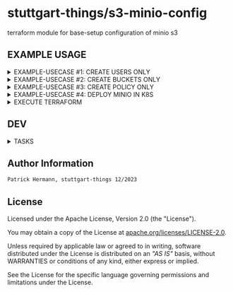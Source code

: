# stuttgart-things/s3-minio-config

terraform module for base-setup configuration of minio s3

## EXAMPLE USAGE

<details><summary>EXAMPLE-USECASE #1: CREATE USERS ONLY</summary>

```hcl
# CALL MODULE - main.tf
module "s3-minio-config" {
  source         = "github.com/stuttgart-things/s3-minio-config" # OR LOCAL E.G. "../s3-minio-config"
  minio_user     = var.minio_user
  minio_server   = var.minio_server
  minio_password = var.minio_password
  minio_region   = var.minio_region
  minio_ssl      = true
  users          = var.users
}

variable "minio_region" {
  description = "Default MINIO region"
  default     = "eu-central-1"
}

variable "minio_server" {
  description = "Default MINIO host and port"
}

variable "minio_user" {
  description = "MINIO user"
}

variable "minio_password" {
  description = "MINIO password"
}

variable "users" {
  type = list(object({
    name = string
    secret = string
    policy = string
  }))
  default = []
  description = "A list of new users"
}

output "user_minio_user" {
    value = module.s3-minio-config.user_minio_user
}

output "minio_user_secret" {
    value = module.s3-minio-config.minio_user_secret
}

output "minio_user_status" {
    value = module.s3-minio-config.minio_user_status
}

```

```hcl
# VARIABLES -tfvars
minio_server   = "artifacts.app.4sthings.tiab.ssc.sva.de:443"
users = [
  {
    name = "patrick"
    secret = null               # Randomly generated secret key
    policy = null               # No policy is attatched
  },
  {
    name = "hermann"
    secret = "thepassword"
    policy = "readwrite"
  }
]
minio_user = "<USER>"
minio_password = "<PASSWORD>"

```

</details>

<details><summary>EXAMPLE-USECASE #2: CREATE BUCKETS ONLY</summary>

```hcl
# CALL MODULE - main.tf
module "s3-minio-config" {
  source         = "github.com/stuttgart-things/s3-minio-config"
  minio_user     = var.minio_user
  minio_server   = var.minio_server
  minio_password = var.minio_password
  minio_region   = var.minio_region
  minio_ssl      = true
  buckets        = var.buckets
}

variable "minio_region" {
  description = "Default MINIO region"
  default     = "eu-central-1"
}

variable "minio_server" {
  description = "Default MINIO host and port"
}

variable "minio_user" {
  description = "MINIO user"
}

variable "minio_password" {
  description = "MINIO password"
}

variable "buckets" {
  type = list(object({
    name = string
    acl  = string
  }))
  default     = []
  description = "A list of buckets"
}

```
```hcl
# VARIABLES -tfvars
minio_server   = "artifacts.app.4sthings.tiab.ssc.sva.de:443"
buckets = [
  {
    name = "data"
    acl  = "public"
  },
  {
    name = "backup"
    acl  = "public"
  }
]
minio_user = "<USER>"
minio_password = "<PASSWORD>"

```

</details>

<details><summary>EXAMPLE-USECASE #3: CREATE POLICY ONLY</summary>

```hcl
# CALL MODULE - main.tf
module "s3-minio-config" {
  source         = "github.com/stuttgart-things/s3-minio-config"
  minio_user     = var.minio_user
  minio_server   = var.minio_server
  minio_password = var.minio_password
  minio_region   = var.minio_region
  minio_ssl      = true
  new_policy     = var.new_policy
}

variable "minio_region" {
  description = "Default MINIO region"
  default     = "eu-central-1"
}

variable "minio_server" {
  description = "Default MINIO host and port"
}

variable "minio_user" {
  description = "MINIO user"
}

variable "minio_password" {
  description = "MINIO password"
}

variable "new_policy" {
  type = list(object({
    name = string
    policy = string
  }))
  description = "Policy for creation"
  default = []
}

```

```hcl
# VARIABLES -tfvars
minio_server   = "artifacts.app.4sthings.tiab.ssc.sva.de:443"
new_policy = [
    {
        name = "test_policy_1"
        policy = <<EOF
{
    "Version": "2012-10-17",
    "Statement": [
       {
          "Effect": "Allow",
          "Action": [
             "s3:ListAllMyBuckets"
          ],
          "Resource": [
             "arn:aws:s3:::*"
          ]
       }
    ]
 }
        EOF
    },
]
minio_user = "<USER>"
minio_password = "<PASSWORD>"
```

</details>

<details><summary>EXAMPLE-USECASE #4: DEPLOY MINIO IN K8S</summary>

```hcl
# CALL MODULE - main.tf
module "s3-minio-config" {
  source         = "github.com/stuttgart-things/s3-minio-config"
  minio_user     = var.minio_user
  minio_server   = var.minio_server
  minio_password = var.minio_password
  minio_region   = var.minio_region
  minio_ssl      = true
  enableMinioDeployment = var.enableMinioDeployment
  namespace             = var.namespace
  deployment_name       = var.deployment_name
  ingress_hostname_api  = var.ingress_hostname_api
  ingress_domain        = var.ingress_domain
  cluster_issuer        = var.cluster_issuer
  ingress_hostname_console = var.ingress_hostname_console
  helmStorageEnabled    = var.helmStorageEnabled
  storageClass          = var.storageClass
}

variable "minio_region" {
  description = "Default MINIO region"
  default     = "eu-central-1"
}

variable "minio_server" {
  description = "Default MINIO host and port"
}

variable "minio_user" {
  description = "MINIO user"
}

variable "minio_password" {
  description = "MINIO password"
}

variable "enableMinioDeployment" {      
  type    = bool
  default = false 
}

variable "namespace" {
  type    = string
  default = "minio"
}

variable "deployment_name" {
  type    = string
  default = "minio-deployment"
}

variable "helmStorageEnabled" {
  type    = bool
  default = true
}

variable "storageClass" {
  type    = string
  default = ""
}

variable "ingress_hostname_api" {
  type    = string
  default = "artifacts"
}

variable "ingress_hostname_console" {
  type    = string
  default = "artifacts-console"
}

variable "ingress_domain" {
  type    = string
  default = "app.4sthings.tiab.ssc.sva.de"
}

variable "cluster_issuer" {
  type    = string
  default = "cluster-issuer-approle"
}


```

```hcl
# VARIABLES -tfvars
minio_server   = "artifacts.app.4sthings.tiab.ssc.sva.de:443"
minio_user = "<USER>"
minio_password = "<PASSWORD>"

enableMinioDeployment = true

namespace = "minio"
deployment_name = "minio-deployment"

ingress_hostname_api = "artifacts"
ingress_hostname_console = "artifacts-console"
ingress_domain = "app.4sthings.tiab.ssc.sva.de"
cluster_issuer = "cluster-issuer-approle"

helmStorageEnabled = true
storageClass = ""
```

</details>

<details><summary>EXECUTE TERRAFORM</summary>

```bash
export TF_VAR_minio_user="<ACCESS-ID>"
export TF_VAR_minio_password="<SECRET-ACCESS-ID>"

terraform init
terraform validate
terraform plan
terraform apply
```

</details>

## DEV

<details><summary>TASKS</summary>

```bash
task: Available tasks for this project:

* branch:       Create branch from main
* commit:       Commit + push code into branch
* pr:           Create pull request into main
```

</details>

## Author Information

```bash
Patrick Hermann, stuttgart-things 12/2023
```

## License

Licensed under the Apache License, Version 2.0 (the "License").

You may obtain a copy of the License at [apache.org/licenses/LICENSE-2.0](http://www.apache.org/licenses/LICENSE-2.0).

Unless required by applicable law or agreed to in writing, software distributed under the License is distributed on an _"AS IS"_ basis, without WARRANTIES or conditions of any kind, either express or implied.

See the License for the specific language governing permissions and limitations under the License.
